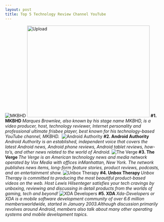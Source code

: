 ```yaml
---
layout: post
title: Top 5 Technology Review Channel YouTube 
---
```



<img itemprop="image" class="img-rounded" src="/assets/src/img/MKBHD.png" alt="MKBHD">

<img itemprop="image" src="https://farm2.staticflickr.com/1537/25440877406_b5b11feee0_o.jpg" width="400" height="300" alt="Upload">

<strong>
#1. MKBHD
</strong >

<em>
Marques Brownlee, also known by his stage name MKBHD, is a video producer, host, technology reviewer, Internet personality and professional ultimate frisbee player, best known for his technology-based YouTube channel, MKBHD. 
</em>
<img itemprop="image" class="img-rounded" src=" " alt="Android Authority">

<strong>
#2. Android Authority 
</strong >

<em>
Android Authority is an established, independent voice that covers the latest Android news, Android phone reviews, Android tablet reviews, how-to’s, and other news related to the world of Android.
</em>

<img  itemprop="image" class="img-rounded" src="https://flic.kr/p/ENraiK" alt="The Verge">

<strong>
#3. The Verge 
</strong >

<em>
The Verge is an American technology news and media network operated by Vox Media with offices inManhattan, New York. The network publishes news items, long-form feature stories, product reviews, podcasts, and an entertainment show.
</em>

<img itemprop="image" class="img-rounded" src=" https://flic.kr/p/EBY6DG" alt="Unbox Therapy ">


<strong>
#4. Unbox Therapy 
</strong >

<em>
Unbox Therapy is committed to producing the most beautiful product-based videos on the web. Host Lewis Hilsenteger satisfies your tech cravings by unboxing, reviewing and discussing in detail products from the worlds of gaming, tech and beyond!
</em>
<img itemprop="image" class="img-rounded" src=" https://flic.kr/p/Emjbsy" alt="XDA Developers">

<strong>
#5. XDA
</strong >

<em>
Xda-Developers or XDA is a mobile software development community of over 6.6 million membersworldwide, started in January 2003.Although discussion primarily revolves around Android, members also talk about many other operating systems and mobile development topics.
</em>